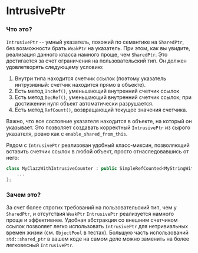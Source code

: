 # IntrusivePtr

### Что это?
`IntrusivePtr` -- умный указатель, похожий по семантике на `SharedPtr`, без возможности брать `WeakPtr` на указатель.
При этом, как вы увидите, реализация данного класса намного проще, чем `SharedPtr`.
Это достигается за счет ограничения на пользовательский тип. Он должен удовлетворять следующему условию:
1. Внутри типа находится счетчик ссылок (поэтому указатель интрузивный: счетчик находится прямо в объекте).
1. Есть метод `IncRef()`, уменьшающий внутренний счетчик ссылок
1. Есть метод `DecRef()`, уменьшающий внутренний счетчик ссылок; при достижении нуля объект автоматически разрушается.
1. Есть метод `RefCount()`, возвращающий текущее значения счетчика.

Важно, что все состояние указателя находится в объекте, на который он указывает. Это позволяет создавать корректный `IntrusivePtr` из сырого указателя, ровно как с `enable_shared_from_this`.

Рядом с `IntrusivePtr` реализован удобный класс-миксин, позволяющий вставить счетчик ссылок в любой объект, просто отнаследовавшись от него:
```cpp
class MyClazzWithIntrusiveCounter : public SimpleRefCounted<MyStringWithIntrusiveCounter> {
    ...
};
```

### Зачем это?
За счет более строгих требований на пользовательский тип, чем у `SharedPtr`, и отсутствия `WeakPtr` `IntrusivePtr` реализуется намного проще и эффективнее.
Удобная абстракция со внешним счетчиком ссылок позволяет легко использовать `IntrusivePtr` для нетривиальных времен жизни (см. `ObjectPool` в тестах).
Большую часть использований `std::shared_ptr` в вашем коде на самом деле можно заменить на более легковесный `IntrusivePtr`.
